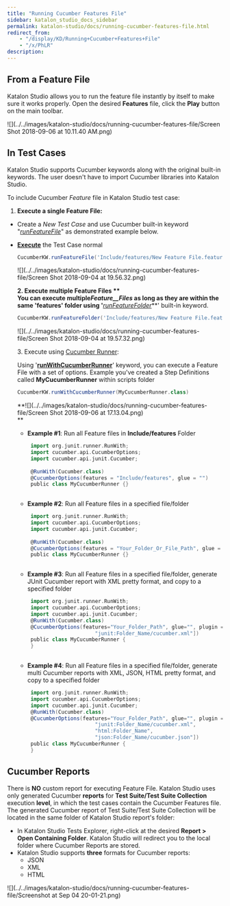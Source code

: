 ```yaml
---
title: "Running Cucumber Features File" 
sidebar: katalon_studio_docs_sidebar
permalink: katalon-studio/docs/running-cucumber-features-file.html 
redirect_from:
    - "/display/KD/Running+Cucumber+Features+File"
    - "/x/PhLR"
description: 
---
```

From a Feature File
-------------------

Katalon Studio allows you to run the feature file instantly by itself to make sure it works properly. Open the desired **Features** file, click the **Play** button on the main toolbar.

![](../../images/katalon-studio/docs/running-cucumber-features-file/Screen Shot 2018-09-06 at 10.11.40 AM.png)

In Test Cases
-------------

Katalon Studio supports Cucumber keywords along with the original built-in keywords. The user doesn't have to import Cucumber libraries into Katalon Studio.

To include Cucumber _Feature_ file in Katalon Studio test case: 

1.  **Execute a single Feature File:**

*   Create a _New Test Case_ and use Cucumber built-in keyword "_[runFeatureFile](https://api-docs.katalon.com/com/kms/katalon/core/cucumber/keyword/CucumberBuiltinKeywords.html#runFeatureFile(java.lang.String,%20com.kms.katalon.core.model.FailureHandling))_" as demonstrated example below.
*   **[Execute](/display/KD/Execute+a+test+case)** the Test Case normal
    
    ```groovy
    CucumberKW.runFeatureFile('Include/features/New Feature File.feature')
    ```
    
      
    ![](../../images/katalon-studio/docs/running-cucumber-features-file/Screen Shot 2018-09-04 at 19.56.32.png)  
      
    
    **2\. Execute multiple Feature Files **  
    You can execute **multiple**_Feature__Files_ as long as they are within the same '**features**' folder using '**_[runFeatureFolder](https://api-docs.katalon.com/com/kms/katalon/core/cucumber/keyword/CucumberBuiltinKeywords.html#runFeatureFolder(java.lang.String,%20com.kms.katalon.core.model.FailureHandling))_**' built-in keyword. 
    
    ```groovy
    CucumberKW.runFeatureFolder('Include/features/New Feature File.feature')
    ```
    
      
    ![](../../images/katalon-studio/docs/running-cucumber-features-file/Screen Shot 2018-09-04 at 19.57.32.png)
    
    3\. Execute using [Cucumber Runner](http://toolsqa.com/cucumber/junit-test-runner-class/):
    
    Using '**[runWithCucumberRunner](https://api-docs.katalon.com/com/kms/katalon/core/cucumber/keyword/CucumberBuiltinKeywords.html#runWithCucumberRunner(java.lang.Class,%20com.kms.katalon.core.model.FailureHandling))**' keyword, you can execute a Feature File with a set of options. Example you've created a Step Definitions called **MyCucumberRunner** within scripts folder
    
    ```groovy
    CucumberKW.runWithCucumberRunner(MyCucumberRunner.class)
    
    ```
    
    **![](../../images/katalon-studio/docs/running-cucumber-features-file/Screen Shot 2018-09-06 at 17.13.04.png)  
    **
    
    *   **Example #1**: Run all Feature files in **Include/features** Folder
        
        ```groovy
         import org.junit.runner.RunWith;
         import cucumber.api.CucumberOptions;
         import cucumber.api.junit.Cucumber;
         
         @RunWith(Cucumber.class)
         @CucumberOptions(features = "Include/features", glue = "")
         public class MyCucumberRunner {}
         
        ```
        
    *   **Example #2**: Run all Feature files in a specified file/folder
        
        ```groovy
         import org.junit.runner.RunWith;
         import cucumber.api.CucumberOptions;
         import cucumber.api.junit.Cucumber;
         
         @RunWith(Cucumber.class)
         @CucumberOptions(features = "Your_Folder_Or_File_Path", glue = "")
         public class MyCucumberRunner {}
         
        ```
        
    *   **Example #3**: Run all Feature files in a specified file/folder, generate JUnit Cucumber report with XML pretty format, and copy to a specified folder
        
        ```groovy
         import org.junit.runner.RunWith;
         import cucumber.api.CucumberOptions;
         import cucumber.api.junit.Cucumber;
         @RunWith(Cucumber.class)
         @CucumberOptions(features="Your_Folder_Path", glue="", plugin = ["pretty",
                              "junit:Folder_Name/cucumber.xml"])
         public class MyCucumberRunner {
         }
         
        ```
        
    *   **Example #4**: Run all Feature files in a specified file/folder, generate multi Cucumber reports with XML, JSON, HTML pretty format, and copy to a specified folder
        
        ```groovy
         import org.junit.runner.RunWith;
         import cucumber.api.CucumberOptions;
         import cucumber.api.junit.Cucumber;
         @RunWith(Cucumber.class)
         @CucumberOptions(features="Your_Folder_Path", glue="", plugin = ["pretty",
                              "junit:Folder_Name/cucumber.xml",
                              "html:Folder_Name",
                              "json:Folder_Name/cucumber.json"])
         public class MyCucumberRunner {
         }
        ```
        

Cucumber Reports
----------------

There is **NO** custom report for executing Feature File. Katalon Studio uses only generated Cucumber **reports** for **Test Suite/Test Suite Collection** execution **level**, in which the test cases contain the Cucumber Features file. The generated Cucumber report of Test Suite/Test Suite Collection will be located in the same folder of Katalon Studio report's folder:

*   In Katalon Studio Tests Explorer, right-click at the desired **Report > Open Containing Folder**. Katalon Studio will redirect you to the local folder where Cucumber Reports are stored. 
*   Katalon Studio supports **three** formats for Cucumber reports: 
    *   JSON
    *   XML
    *   HTML

![](../../images/katalon-studio/docs/running-cucumber-features-file/Screenshot at Sep 04 20-01-21.png)